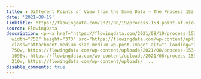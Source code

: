 ```yaml
---
title: ✚ Different Points of View from the Same Data – The Process 153
date: '2021-08-19'
linkTitle: https://flowingdata.com/2021/08/19/process-153-point-of-view/
source: FlowingData
description: <p><a href="https://flowingdata.com/2021/08/19/process-153-point-of-view/"><img
  width="750" height="373" src="https://flowingdata.com/wp-content/uploads/2021/08/process-153-featured-2-750x373.png"
  class="attachment-medium size-medium wp-post-image" alt="" loading="lazy" srcset="https://flowingdata.com/wp-content/uploads/2021/08/process-153-featured-2-750x373.png
  750w, https://flowingdata.com/wp-content/uploads/2021/08/process-153-featured-2-1090x542.png
  1090w, https://flowingdata.com/wp-content/uploads/2021/08/process-153-featured-2-210x104.png
  210w, https://flowingdata.com/wp-content/uploads/ ...
disable_comments: true
---
```

<p><a href="https://flowingdata.com/2021/08/19/process-153-point-of-view/"><img width="750" height="373" src="https://flowingdata.com/wp-content/uploads/2021/08/process-153-featured-2-750x373.png" class="attachment-medium size-medium wp-post-image" alt="" loading="lazy" srcset="https://flowingdata.com/wp-content/uploads/2021/08/process-153-featured-2-750x373.png 750w, https://flowingdata.com/wp-content/uploads/2021/08/process-153-featured-2-1090x542.png 1090w, https://flowingdata.com/wp-content/uploads/2021/08/process-153-featured-2-210x104.png 210w, https://flowingdata.com/wp-content/uploads/ ...